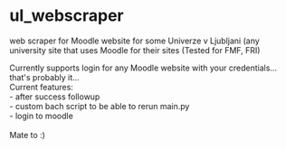 # ul_webscraper
web scraper for Moodle website for some Univerze v Ljubljani (any university site that uses Moodle for their sites (Tested for FMF, FRI)

Currently supports login for any Moodle website with your credentials... that's probably it...
<br>
Current features:
<br>- after success followup
<br>- custom bach script to be able to rerun main.py
<br>- login to moodle 
<br><br>Mate to :)
